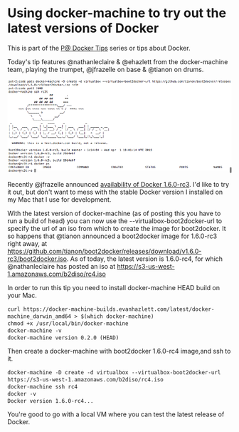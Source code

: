 # Using docker-machine to try out the latest versions of Docker

This is part of the [P@ Docker Tips](/README.md) series or tips about Docker.

Today's tip features @nathanleclaire & @ehazlett from the docker-machine team, playing the trumpet, @jfrazelle on base & @tianon on drums.

<img src="/img/tip1-docker-machine.png"/>

Recently @jfrazelle announced [availability of Docker 1.6.0-rc3](https://groups.google.com/forum/#!topic/docker-dev/tc5zaVcSRrU). I'd like to try it out, but don't want to mess with the stable Docker version I installed on my Mac that I use for development. 

With the latest version of docker-machine (as of posting this you have to run a build of head) you can now use the --virtualbox-boot2docker-url to specify the url of an iso from which to create the image for boot2docker. It so happens that @tianon announced a boot2docker image for  1.6.0-rc3 right away, at https://github.com/tianon/boot2docker/releases/download/v1.6.0-rc3/boot2docker.iso. As of today, the latest version is 1.6.0-rc4, for which @nathanleclaire has posted an iso at https://s3-us-west-1.amazonaws.com/b2diso/rc4.iso 

In order to run this tip you need to install docker-machine HEAD build on your Mac.
```
curl https://docker-machine-builds.evanhazlett.com/latest/docker-machine_darwin_amd64 > $(which docker-machine)
chmod +x /usr/local/bin/docker-machine
docker-machine -v
docker-machine version 0.2.0 (HEAD)
```

Then create a docker-machine with boot2docker 1.6.0-rc4 image,and ssh to it.
```
docker-machine -D create -d virtualbox --virtualbox-boot2docker-url https://s3-us-west-1.amazonaws.com/b2diso/rc4.iso 
docker-machine ssh rc4
docker -v
Docker version 1.6.0-rc4...
```

You're good to go with a local VM where you can test the latest release of Docker.
